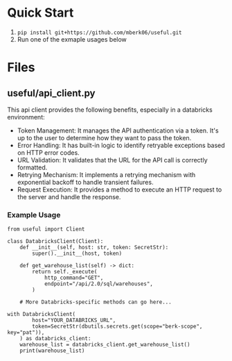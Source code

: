 # Quick Start
1. `pip install git+https://github.com/mberk06/useful.git`
2. Run one of the exmaple usages below

# Files
## useful/api_client.py 
This api client provides the following benefits, especially in a databricks environment:
* Token Management: It manages the API authentication via a token. It's up to the user to determine how they want to pass the token.
* Error Handling: It has built-in logic to identify retryable exceptions based on HTTP error codes.
* URL Validation: It validates that the URL for the API call is correctly formatted.
* Retrying Mechanism: It implements a retrying mechanism with exponential backoff to handle transient failures.
* Request Execution: It provides a method to execute an HTTP request to the server and handle the response.

### Example Usage 
```
from useful import Client

class DatabricksClient(Client):
    def __init__(self, host: str, token: SecretStr):
        super().__init__(host, token)

    def get_warehouse_list(self) -> dict:
        return self._execute(
            http_command="GET",
            endpoint="/api/2.0/sql/warehouses",
        )
    
    # More Databricks-specific methods can go here...

with DatabricksClient(
        host="YOUR_DATABRICKS_URL",
        token=SecretStr(dbutils.secrets.get(scope="berk-scope", key="pat")),
    ) as databricks_client:
    warehouse_list = databricks_client.get_warehouse_list()
    print(warehouse_list)
```